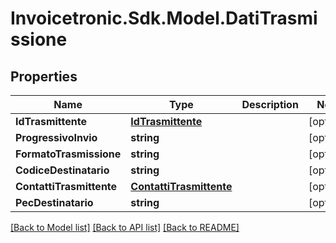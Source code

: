 # Invoicetronic.Sdk.Model.DatiTrasmissione

## Properties

Name | Type | Description | Notes
------------ | ------------- | ------------- | -------------
**IdTrasmittente** | [**IdTrasmittente**](IdTrasmittente.md) |  | [optional] 
**ProgressivoInvio** | **string** |  | [optional] 
**FormatoTrasmissione** | **string** |  | [optional] 
**CodiceDestinatario** | **string** |  | [optional] 
**ContattiTrasmittente** | [**ContattiTrasmittente**](ContattiTrasmittente.md) |  | [optional] 
**PecDestinatario** | **string** |  | [optional] 

[[Back to Model list]](../README.md#documentation-for-models) [[Back to API list]](../README.md#documentation-for-api-endpoints) [[Back to README]](../README.md)

